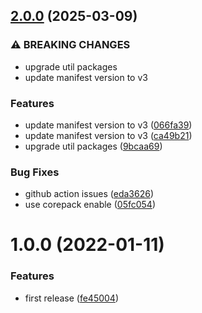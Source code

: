 ## [2.0.0](https://github.com/akccakcctw/kk-bendon-helper/compare/v1.0.0...v2.0.0) (2025-03-09)


### ⚠ BREAKING CHANGES

* upgrade util packages
* update manifest version to v3

### Features

* update manifest version to v3 ([066fa39](https://github.com/akccakcctw/kk-bendon-helper/commit/066fa39dbc98e5a521f21e707e644acc0e445780))
* update manifest version to v3 ([ca49b21](https://github.com/akccakcctw/kk-bendon-helper/commit/ca49b21d6d22b0344d024cb36cf44358324ce04a))
* upgrade util packages ([9bcaa69](https://github.com/akccakcctw/kk-bendon-helper/commit/9bcaa69333f00958f0fd02c0bc081316e6d432b6))


### Bug Fixes

* github action issues ([eda3626](https://github.com/akccakcctw/kk-bendon-helper/commit/eda36262b5e3522a3f6a8485485a7520c1175d8e))
* use corepack enable ([05fc054](https://github.com/akccakcctw/kk-bendon-helper/commit/05fc0547d16ffb5b2728d6d519cde26fb0e46d22))

# 1.0.0 (2022-01-11)


### Features

* first release ([fe45004](https://github.com/akccakcctw/kk-bendon-helper/commit/fe45004f537a1f72203e8ce9b6ed0af1fb6b3ddc))
